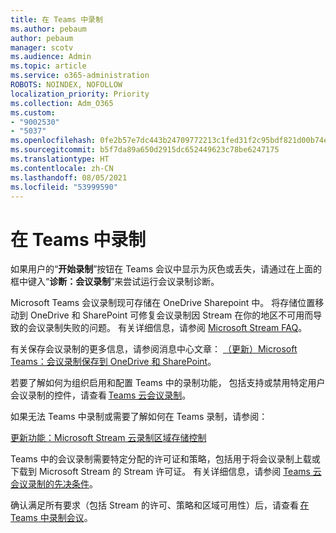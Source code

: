 ```yaml
---
title: 在 Teams 中录制
ms.author: pebaum
author: pebaum
manager: scotv
ms.audience: Admin
ms.topic: article
ms.service: o365-administration
ROBOTS: NOINDEX, NOFOLLOW
localization_priority: Priority
ms.collection: Adm_O365
ms.custom:
- "9002530"
- "5037"
ms.openlocfilehash: 0fe2b57e7dc443b24709772213c1fed31f2c95bdf821d00b74e9d166dc223410
ms.sourcegitcommit: b5f7da89a650d2915dc652449623c78be6247175
ms.translationtype: HT
ms.contentlocale: zh-CN
ms.lasthandoff: 08/05/2021
ms.locfileid: "53999590"
---
```

# <a name="recording-in-teams"></a>在 Teams 中录制

如果用户的“**开始录制**”按钮在 Teams 会议中显示为灰色或丢失，请通过在上面的框中键入“**诊断：会议录制**”来尝试运行会议录制诊断。 

Microsoft Teams 会议录制现可存储在 OneDrive Sharepoint 中。 将存储位置移动到 OneDrive 和 SharePoint 可修复会议录制因 Stream 在你的地区不可用而导致的会议录制失败的问题。 有关详细信息，请参阅 [Microsoft Stream FAQ](/stream/faq#which-regions-does-microsoft-stream-host-my-data-in)。

有关保存会议录制的更多信息，请参阅消息中心文章： [（更新）Microsoft Teams：会议录制保存到 OneDrive 和 SharePoint](https://portal.microsoft.com/Adminportal/Home?ref=MessageCenter&id=MC222640)。

若要了解如何为组织启用和配置 Teams 中的录制功能， 包括支持或禁用特定用户会议录制的控件，请查看 [Teams 云会议录制](/microsoftteams/cloud-recording)。 

如果无法 Teams 中录制或需要了解如何在 Teams 录制，请参阅： 

[更新功能：Microsoft Stream 云录制区域存储控制](https://admin.microsoft.com/AdminPortal/Home#/MessageCenter?id=MC214327)

Teams 中的会议录制需要特定分配的许可证和策略，包括用于将会议录制上载或下载到 Microsoft Stream 的 Stream 许可证。 有关详细信息，请参阅 [Teams 云会议录制的先决条件](/microsoftteams/cloud-recording#prerequisites-for-teams-cloud-meeting-recording)。

确认满足所有要求（包括 Stream 的许可、策略和区域可用性）后，请查看 [在 Teams 中录制会议](https://support.office.com/article/34dfbe7f-b07d-4a27-b4c6-de62f1348c24)。 